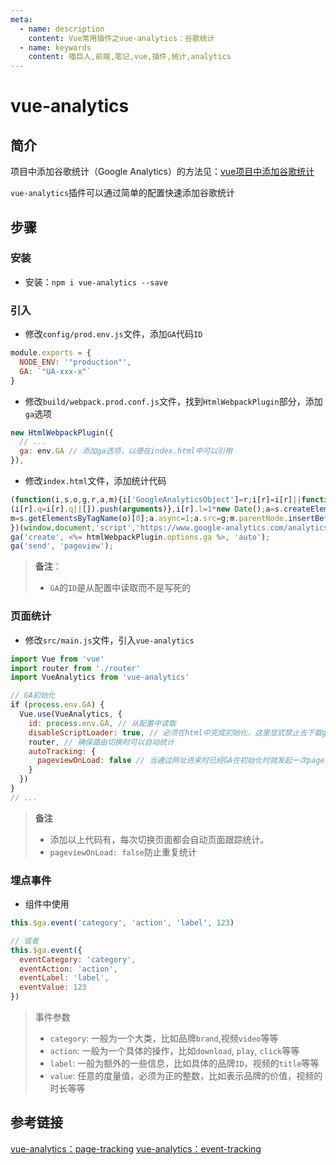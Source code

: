 ```yaml
---
meta:
  - name: description
    content: Vue常用插件之vue-analytics：谷歌统计
  - name: keywords
    content: 喵巨人,前端,笔记,vue,插件,统计,analytics
---
```


# vue-analytics

## 简介
项目中添加谷歌统计（Google Analytics）的方法见：[vue项目中添加谷歌统计](http://www.wmm66.com/index/article/detail/id/75.html)

`vue-analytics`插件可以通过简单的配置快速添加谷歌统计

## 步骤
### 安装

- 安装：`npm i vue-analytics --save`

### 引入

- 修改`config/prod.env.js`文件，添加`GA`代码`ID`

```javascript
module.exports = {
  NODE_ENV: '"production"',
  GA: `"UA-xxx-x"`
}
```

- 修改`build/webpack.prod.conf.js`文件，找到`HtmlWebpackPlugin`部分，添加`ga`选项

```javascript
new HtmlWebpackPlugin({
  // ...
  ga: env.GA // 添加ga选项，以便在index.html中可以引用
}),
```

- 修改`index.html`文件，添加统计代码

```javascript
(function(i,s,o,g,r,a,m){i['GoogleAnalyticsObject']=r;i[r]=i[r]||function(){
(i[r].q=i[r].q||[]).push(arguments)},i[r].l=1*new Date();a=s.createElement(o),
m=s.getElementsByTagName(o)[0];a.async=1;a.src=g;m.parentNode.insertBefore(a,m)
})(window,document,'script','https://www.google-analytics.com/analytics.js','ga');
ga('create', <%= htmlWebpackPlugin.options.ga %>, 'auto');
ga('send', 'pageview');
```

> **备注**：
>- `GA`的`ID`是从配置中读取而不是写死的

### 页面统计

- 修改`src/main.js`文件，引入`vue-analytics`

```javascript
import Vue from 'vue'
import router from './router'
import VueAnalytics from 'vue-analytics'

// GA初始化
if (process.env.GA) {
  Vue.use(VueAnalytics, {
    id: process.env.GA, // 从配置中读取
    disableScriptLoader: true, // 必须在html中完成初始化，这里显式禁止去下载ga脚本
    router, // 确保路由切换时可以自动统计
    autoTracking: {
      pageviewOnLoad: false // 当通过网址进来时已经GA在初始化时就发起一次pageview的统计，这里不要重复统计
    }
  })
}
// ...
```

> **备注**
>- 添加以上代码有，每次切换页面都会自动页面跟踪统计。
>- `pageviewOnLoad: false`防止重复统计

### 埋点事件

- 组件中使用

```javascript
this.$ga.event('category', 'action', 'label', 123)

// 或者
this.$ga.event({
  eventCategory: 'category',
  eventAction: 'action',
  eventLabel: 'label',
  eventValue: 123
})
```

> 事件参数
>- `category`: 一般为一个大类，比如品牌`brand`,视频`video`等等
>- `action`: 一般为一个具体的操作，比如`download`, `play`, `click`等等
>- `label`: 一般为额外的一些信息，比如具体的品牌`ID`，视频的`title`等等
>- `value`: 任意的度量值，必须为正的整数，比如表示品牌的价值，视频的时长等等


## 参考链接
[vue-analytics：page-tracking](https://github.com/MatteoGabriele/vue-analytics/blob/master/docs/page-tracking.md)
[vue-analytics：event-tracking](https://github.com/MatteoGabriele/vue-analytics/blob/master/docs/event-tracking.md)

